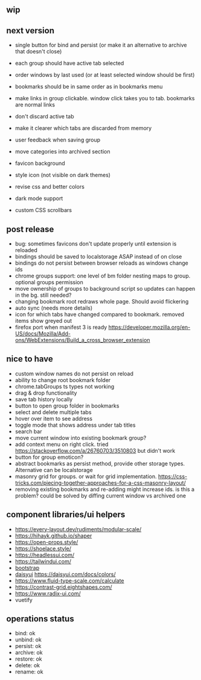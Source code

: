 ## wip

## next version
- single button for bind and persist (or make it an alternative to archive that doesn't close)
- each group should have active tab selected
- order windows by last used (or at least selected window should be first)
- bookmarks should be in same order as in bookmarks menu
- make links in group clickable. window click takes you to tab. bookmarks are normal links
- don't discard active tab
- make it clearer which tabs are discarded from memory
- user feedback when saving group
- move categories into archived section
- favicon background
- style icon (not visible on dark themes)

- revise css and better colors
- dark mode support
- custom CSS scrollbars

## post release
- bug: sometimes favicons don't update properly until extension is reloaded
- bindings should be saved to localstorage ASAP instead of on close
- bindings do not persist between browser reloads as windows change ids
- chrome groups support: one level of bm folder nesting maps to group. optional groups permission
- move ownership of groups to background script so updates can happen in the bg. still needed?
- changing bookmark root redraws whole page. Should avoid flickering
- auto sync (needs more details)
- icon for which tabs have changed compared to bookmark. removed items show greyed out
- firefox port when manifest 3 is ready https://developer.mozilla.org/en-US/docs/Mozilla/Add-ons/WebExtensions/Build_a_cross_browser_extension

## nice to have
- custom window names do not persist on reload
- ability to change root bookmark folder
- chrome.tabGroups ts types not working
- drag & drop functionality
- save tab history locally
- button to open group folder in bookmarks
- select and delete multiple tabs
- hover over item to see address
- toggle mode that shows address under tab titles
- search bar
- move current window into existing bookmark group?
- add context menu on right click. tried https://stackoverflow.com/a/26760703/3510803 but didn't work 
- button for group emoticon?
- abstract bookmarks as persist method, provide other storage types. Alternative can be localstorage
- masonry grid for groups. or wait for grid implementation. https://css-tricks.com/piecing-together-approaches-for-a-css-masonry-layout/
- removing existing bookmarks and re-adding might increase ids. is this a problem? could be solved by diffing current window vs archived one
  
## component libraries/ui helpers
- https://every-layout.dev/rudiments/modular-scale/
- https://hihayk.github.io/shaper
- https://open-props.style/
- https://shoelace.style/
- https://headlessui.com/
- https://tailwindui.com/
- [bootstrap](https://getbootstrap.com/docs/5.3/examples/)
- [daisyui](https://daisyui.com/theme-generator/) https://daisyui.com/docs/colors/
- https://www.fluid-type-scale.com/calculate
- https://contrast-grid.eightshapes.com/
- https://www.radix-ui.com/
- vuetify


## operations status
- bind: ok
- unbind: ok
- persist: ok
- archive: ok
- restore: ok
- delete: ok
- rename: ok